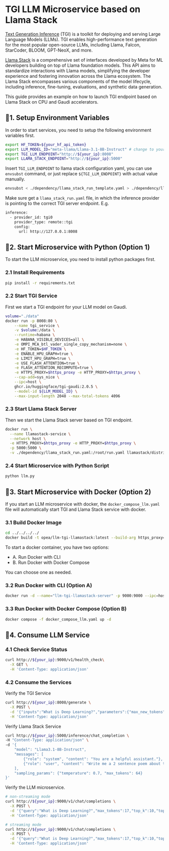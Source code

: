 # TGI LLM Microservice based on Llama Stack

[Text Generation Inference](https://github.com/huggingface/text-generation-inference) (TGI) is a toolkit for deploying and serving Large Language Models (LLMs). TGI enables high-performance text generation for the most popular open-source LLMs, including Llama, Falcon, StarCoder, BLOOM, GPT-NeoX, and more.

[Llama Stack](https://github.com/meta-llama/llama-stack) is a comprehensive set of interfaces developed by Meta for ML developers building on top of Llama foundation models. This API aims to standardize interactions with Llama models, simplifying the developer experience and fostering innovation across the Llama ecosystem. The Llama Stack encompasses various components of the model lifecycle, including inference, fine-tuning, evaluations, and synthetic data generation.

This guide provides an example on how to launch TGI endpoint based on Llama Stack on CPU and Gaudi accelerators.

## 🚀1. Setup Environment Variables

In order to start services, you need to setup the following environment variables first.

```bash
export HF_TOKEN=${your_hf_api_token}
export LLM_MODEL_ID="meta-llama/Llama-3.1-8B-Instruct" # change to your llama model
export TGI_LLM_ENDPOINT="http://${your_ip}:8008"
export LLAMA_STACK_ENDPOINT="http://${your_ip}:5000"
```

Insert `TGI_LLM_ENDPOINT` to llama stack configuration yaml, you can use `envsubst` command, or just replace `${TGI_LLM_ENDPOINT}` with actual value manually.

```bash
envsubst < ./dependency/llama_stack_run_template.yaml > ./dependency/llama_stack_run.yaml
```

Make sure get a `llama_stack_run.yaml` file, in which the inference provider is pointing to the correct TGI server endpoint. E.g.

```bash
inference:
  - provider_id: tgi0
    provider_type: remote::tgi
    config:
      url: http://127.0.0.1:8008
```

## 🚀2. Start Microservice with Python (Option 1)

To start the LLM microservice, you need to install python packages first.

### 2.1 Install Requirements

```bash
pip install -r requirements.txt
```

### 2.2 Start TGI Service

First we start a TGI endpoint for your LLM model on Gaudi.

```bash
volume="./data"
docker run -p 8008:80 \
    --name tgi_service \
    -v $volume:/data \
    --runtime=habana \
    -e HABANA_VISIBLE_DEVICES=all \
    -e OMPI_MCA_btl_vader_single_copy_mechanism=none \
    -e HF_TOKEN=$HF_TOKEN \
    -e ENABLE_HPU_GRAPH=true \
    -e LIMIT_HPU_GRAPH=true \
    -e USE_FLASH_ATTENTION=true \
    -e FLASH_ATTENTION_RECOMPUTE=true \
    -e HTTPS_PROXY=$https_proxy -e HTTP_PROXY=$https_proxy \
    --cap-add=sys_nice \
    --ipc=host \
    ghcr.io/huggingface/tgi-gaudi:2.0.5 \
    --model-id ${LLM_MODEL_ID} \
    --max-input-length 2048 --max-total-tokens 4096
```

### 2.3 Start Llama Stack Server

Then we start the Llama Stack server based on TGI endpoint.

```bash
docker run \
  --name llamastack-service \
  --network host \
  -e HTTPS_PROXY=$https_proxy -e HTTP_PROXY=$https_proxy \
  -p 5000:5000 \
  -v ./dependency/llama_stack_run.yaml:/root/run.yaml llamastack/distribution-tgi --yaml_config /root/run.yaml
```

### 2.4 Start Microservice with Python Script

```bash
python llm.py
```

## 🚀3. Start Microservice with Docker (Option 2)

If you start an LLM microservice with docker, the `docker_compose_llm.yaml` file will automatically start TGI and Llama Stack service with docker.

### 3.1 Build Docker Image

```bash
cd ../../../../
docker build -t opea/llm-tgi-llamastack:latest --build-arg https_proxy=$https_proxy --build-arg http_proxy=$http_proxy -f comps/llms/text-generation/tgi/llama_stack/Dockerfile .
```

To start a docker container, you have two options:

- A. Run Docker with CLI
- B. Run Docker with Docker Compose

You can choose one as needed.

### 3.2 Run Docker with CLI (Option A)

```bash
docker run -d --name="llm-tgi-llamastack-server" -p 9000:9000 --ipc=host -e http_proxy=$http_proxy -e https_proxy=$https_proxy -e HF_TOKEN=$HF_TOKEN -e LLM_MODEL_ID=$LLM_MODEL_ID -e LLAMA_STACK_ENDPOINT=$LLAMA_STACK_ENDPOINT opea/llm-tgi-llamastack:latest
```

### 3.3 Run Docker with Docker Compose (Option B)

```bash
docker compose -f docker_compose_llm.yaml up -d
```

## 🚀4. Consume LLM Service

### 4.1 Check Service Status

```bash
curl http://${your_ip}:9000/v1/health_check\
  -X GET \
  -H 'Content-Type: application/json'
```

### 4.2 Consume the Services

Verify the TGI Service

```bash
curl http://${your_ip}:8008/generate \
  -X POST \
  -d '{"inputs":"What is Deep Learning?","parameters":{"max_new_tokens":17, "do_sample": true}}' \
  -H 'Content-Type: application/json'
```

Verify Llama Stack Service

```bash
curl http://${your_ip}:5000/inference/chat_completion \
-H "Content-Type: application/json" \
-d '{
    "model": "Llama3.1-8B-Instruct",
    "messages": [
        {"role": "system", "content": "You are a helpful assistant."},
        {"role": "user", "content": "Write me a 2 sentence poem about the moon"}
    ],
    "sampling_params": {"temperature": 0.7, "max_tokens": 64}
}'
```

Verify the LLM microservice.

```bash
# non-streaming mode
curl http://${your_ip}:9000/v1/chat/completions \
  -X POST \
  -d '{"query":"What is Deep Learning?","max_tokens":17,"top_k":10,"top_p":0.95,"typical_p":0.95,"temperature":0.01,"repetition_penalty":1.03,"streaming":false}' \
  -H 'Content-Type: application/json'

# streaming mode
curl http://${your_ip}:9000/v1/chat/completions \
  -X POST \
  -d '{"query":"What is Deep Learning?","max_tokens":17,"top_k":10,"top_p":0.95,"typical_p":0.95,"temperature":0.01,"repetition_penalty":1.03,"streaming":true}' \
  -H 'Content-Type: application/json'
```
